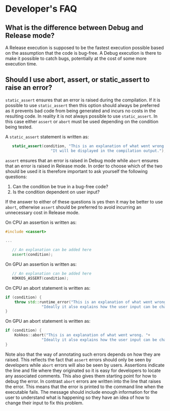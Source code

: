 # Developer's FAQ

## What is the difference between Debug and Release mode?

A Release execution is supposed to be the fastest execution possible based on the assumption that the code is bug-free.
A Debug execution is there to make it possible to catch bugs, potentially at the cost of some more execution time.

## Should I use abort, assert, or static\_assert to raise an error?

`static_assert` ensures that an error is raised during the compilation. If it is possible to use `static_assert` then this option should always be preferred as it prevents bad code from being generated and incurs no costs in the resulting code. In reality it is not always possible to use `static_assert`. In this case either `assert` or `abort` must be used depending on the condition being tested.

A `static_assert` statement is written as:

```cpp
   static_assert(condition, "This is an explanation of what went wrong. "+
                    "It will be displayed in the compilation output.");
```

`assert` ensures that an error is raised in Debug mode while `abort` ensures that an error is raised in Release mode.
In order to choose which of the two should be used it is therefore important to ask yourself the following questions:

1. Can the condition be true in a bug-free code?
2. Is the condition dependent on user input?

If the answer to either of these questions is yes then it may be better to use `abort`, otherwise `assert` should be preferred to avoid incurring an unnecessary cost in Release mode.

On CPU an assertion is written as:

```cpp
#include <cassert>

...

   // An explanation can be added here
   assert(condition);
```

On GPU an assertion is written as:

```cpp
   // An explanation can be added here
   KOKKOS_ASSERT(condition);
```

On CPU an abort statement is written as:

```cpp
if (condition) {
    throw std::runtime_error("This is an explanation of what went wrong. "+
                "Ideally it also explains how the user input can be changed to avoid this problem.");
}
```

On GPU an abort statement is written as:

```cpp
if (condition) {
    Kokkos::abort("This is an explanation of what went wrong. "+
                "Ideally it also explains how the user input can be changed to avoid this problem.");
}
```

Note also that the way of annotating such errors depends on how they are raised. This reflects the fact that `assert` errors should only be seen by developers while `abort` errors will also be seen by users.
Assertions indicate the line and file where they originated so it is easy for developers to locate any associated comments. This also gives them  starting point for how to debug the error.
In contrast `abort` errors are written into the line that raises the error. This means that the error is printed to the command line when the executable fails. The message should include enough information for the user to understand what is happening so they have an idea of how to change their input to fix this problem.
